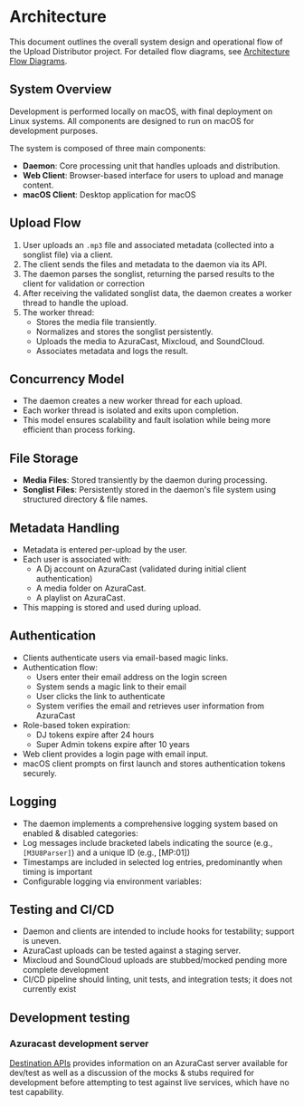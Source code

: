 # Architecture

This document outlines the overall system design and operational flow of the Upload Distributor project. For detailed flow diagrams, see [Architecture Flow Diagrams](./architecture-flow.md).

## System Overview

Development is performed locally on macOS, with final deployment on Linux systems. All components are designed to run on macOS for development purposes.

The system is composed of three main components:

- **Daemon**: Core processing unit that handles uploads and distribution.
- **Web Client**: Browser-based interface for users to upload and manage content.
- **macOS Client**: Desktop application for macOS

## Upload Flow

1. User uploads an `.mp3` file and associated metadata (collected into a songlist file) via a client.
2. The client sends the files and metadata to the daemon via its API.
3. The daemon parses the songlist, returning the parsed results to the client for validation or correction
4. After receiving the validated songlist data, the daemon creates a worker thread to handle the upload.
5. The worker thread:
   - Stores the media file transiently.
   - Normalizes and stores the songlist persistently.
   - Uploads the media to AzuraCast, Mixcloud, and SoundCloud.
   - Associates metadata and logs the result.

## Concurrency Model

- The daemon creates a new worker thread for each upload.
- Each worker thread is isolated and exits upon completion.
- This model ensures scalability and fault isolation while being more efficient than process forking.

## File Storage

- **Media Files**: Stored transiently by the daemon during processing.
- **Songlist Files**: Persistently stored in the daemon's file system using structured directory & file names.

## Metadata Handling

- Metadata is entered per-upload by the user.
- Each user is associated with:
  - A Dj account on AzuraCast (validated during initial client authentication)
  - A media folder on AzuraCast.
  - A playlist on AzuraCast.
- This mapping is stored and used during upload.

## Authentication

- Clients authenticate users via email-based magic links.
- Authentication flow:
  - Users enter their email address on the login screen
  - System sends a magic link to their email
  - User clicks the link to authenticate
  - System verifies the email and retrieves user information from AzuraCast
- Role-based token expiration:
  - DJ tokens expire after 24 hours
  - Super Admin tokens expire after 10 years
- Web client provides a login page with email input.
- macOS client prompts on first launch and stores authentication tokens securely.

## Logging

- The daemon implements a comprehensive logging system based on enabled & disabled categories:
- Log messages include bracketed labels indicating the source (e.g., `[M3U8Parser]`) and a unique ID (e.g., [MP:01])
- Timestamps are included in selected log entries, predominantly when timing is important
- Configurable logging via environment variables:

## Testing and CI/CD

- Daemon and clients are intended to include hooks for testability; support is uneven.
- AzuraCast uploads can be tested against a staging server.
- Mixcloud and SoundCloud uploads are stubbed/mocked pending more complete development
- CI/CD pipeline should linting, unit tests, and integration tests; it does not currently exist


## Development testing

### Azuracast development server

[Destination APIs](docs/destination-apis.md) provides information on an AzuraCast server available for dev/test as well as a discussion of the mocks & stubs required for development before attempting to test against live services, which have no test capability.
